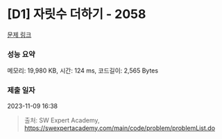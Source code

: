 # [D1] 자릿수 더하기 - 2058 

[문제 링크](https://swexpertacademy.com/main/code/problem/problemDetail.do?contestProbId=AV5QPRjqA10DFAUq) 

### 성능 요약

메모리: 19,980 KB, 시간: 124 ms, 코드길이: 2,565 Bytes

### 제출 일자

2023-11-09 16:38



> 출처: SW Expert Academy, https://swexpertacademy.com/main/code/problem/problemList.do